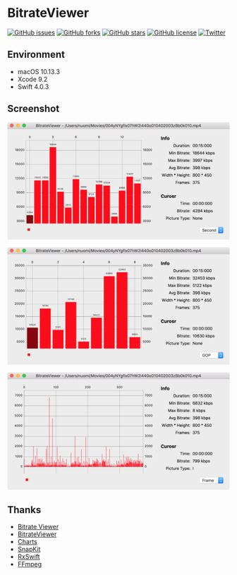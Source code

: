 # BitrateViewer

[![GitHub issues](https://img.shields.io/github/issues/nuomi1/BitrateViewer.svg)](https://github.com/nuomi1/BitrateViewer/issues)
[![GitHub forks](https://img.shields.io/github/forks/nuomi1/BitrateViewer.svg)](https://github.com/nuomi1/BitrateViewer/network)
[![GitHub stars](https://img.shields.io/github/stars/nuomi1/BitrateViewer.svg)](https://github.com/nuomi1/BitrateViewer/stargazers)
[![GitHub license](https://img.shields.io/github/license/nuomi1/BitrateViewer.svg)](https://github.com/nuomi1/BitrateViewer/blob/master/LICENSE.md)
[![Twitter](https://img.shields.io/twitter/url/https/github.com/nuomi1/BitrateViewer.svg?style=social)](https://twitter.com/intent/tweet?text=Wow:&url=https%3A%2F%2Fgithub.com%2Fnuomi1%2FBitrateViewer)

## Environment

- macOS 10.13.3
- Xcode 9.2
- Swift 4.0.3

## Screenshot

![Second](Screenshots/Second.png)

![GOP](Screenshots/GOP.png)

![Frame](Screenshots/Frame.png)

## Thanks

- [Bitrate Viewer](http://www.winhoros.de/docs/bitrate-viewer/)
- [BitrateViewer](https://github.com/galad87/BitrateViewer)
- [Charts](https://github.com/danielgindi/Charts)
- [SnapKit](https://github.com/SnapKit/SnapKit)
- [RxSwift](https://github.com/ReactiveX/RxSwift)
- [FFmpeg](https://ffmpeg.org/)
